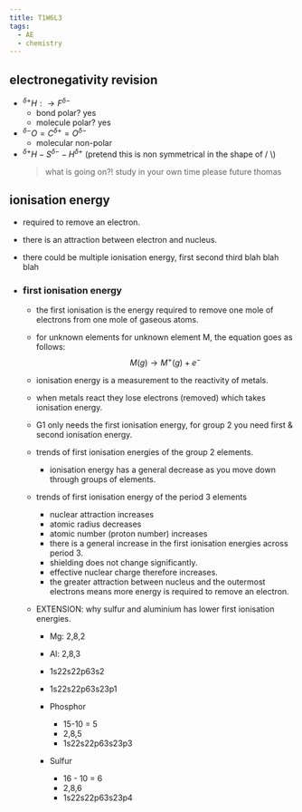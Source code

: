 ```yaml
---
title: T1W6L3
tags:
  - AE
  - chemistry
---
```


## electronegativity revision

- $^{\delta+}H:\to F^{\delta-}$
  - bond polar? yes
  - molecule polar? yes
- $^{\delta-}O = C^{\delta+} = O^{\delta-}$
  - molecular non-polar
- $^{\delta+}H - S^{\delta-} - H^{\delta+}$ (pretend this is non symmetrical in the shape of / \\)
  > what is going on?! study in your own time please future thomas

## ionisation energy

- required to remove an electron.
- there is an attraction between electron and nucleus.
- there could be multiple ionisation energy, first second third blah blah blah
- ### first ionisation energy

  - the first ionisation is the energy required to remove one mole of electrons from one mole of gaseous atoms.
  - for unknown elements for unknown element M, the equation goes as follows: $$M(g)\to M^+(g)+e^-$$
  - ionisation energy is a measurement to the reactivity of metals.
  - when metals react they lose electrons (removed) which takes ionisation energy.
  - G1 only needs the first ionisation energy, for group 2 you need first & second ionisation energy.
  - trends of first ionisation energies of the group 2 elements.
    - ionisation energy has a general decrease as you move down through groups of elements.
  - trends of first ionisation energy of the period 3 elements
    - nuclear attraction increases
    - atomic radius decreases
    - atomic number (proton number) increases
    - there is a general increase in the first ionisation energies across period 3.
    - shielding does not change significantly.
    - effective nuclear charge therefore increases.
    - the greater attraction between nucleus and the outermost electrons means more energy is required to remove an electron.
  - EXTENSION: why sulfur and aluminium has lower first ionisation energies.

    - Mg: 2,8,2
    - Al: 2,8,3
    - 1s22s22p63s2
    - 1s22s22p63s23p1

    - Phosphor
      - 15-10 = 5
      - 2,8,5
      - 1s22s22p63s23p3
    - Sulfur
      - 16 - 10 = 6
      - 2,8,6
      - 1s22s22p63s23p4
